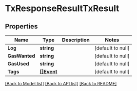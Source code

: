 # TxResponseResultTxResult

## Properties
Name | Type | Description | Notes
------------ | ------------- | ------------- | -------------
**Log** | **string** |  | [default to null]
**GasWanted** | **string** |  | [default to null]
**GasUsed** | **string** |  | [default to null]
**Tags** | [**[]Event**](Event.md) |  | [default to null]

[[Back to Model list]](../README.md#documentation-for-models) [[Back to API list]](../README.md#documentation-for-api-endpoints) [[Back to README]](../README.md)

